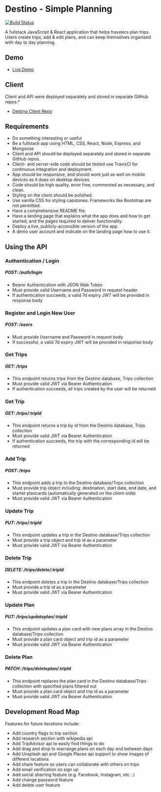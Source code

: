 # Destino - Simple Planning

[![Build Status](https://travis-ci.org/Aaron-Lathrop/destination-node.svg?branch=master)](https://travis-ci.org/Aaron-Lathrop/destination-node)

A fullstack JavaScript & React application that helps travelers plan trips. Users create trips, add & edit plans, and can keep themselves organized with day to day planning.

## Demo

- [Live Demo](https://destino-simple-planning.herokuapp.com/)

## Client

Client and API were deployed separately and stored in separate GitHub repos.* 
- [Destino Client Repo](https://github.com/Aaron-Lathrop/destination-client)

## Requirements

* Do something interesting or useful
* Be a fullstack app using HTML, CSS, React, Node, Express, and Mongoose
* Client and API should be deployed separately and stored in separate GitHub repos. 
* Client- and server-side code should be tested use TravisCI for continuous integration and deployment.
* App should be responsive, and should work just as well on mobile devices as it does on desktop devices.
* Code should be high quality, error free, commented as necessary, and clean.
* Styling on the client should be polished.
* Use vanilla CSS for styling capstones. Frameworks like Bootstrap are not permitted. 
* Have a comprehensive README file.
* Have a landing page that explains what the app does and how to get started, and the pages required to deliver functionality.
* Deploy a live, publicly-accessible version of the app.
* A demo user account and indicate on the landing page how to use it.

## Using the API

### Authentication / Login
##### POST: /auth/login

* Bearer Authentication with JSON Web Token
* Must provide valid Username and Password in request header
* If authentication succeeds, a valid 7d expiry JWT will be provided in response body

### Register and Login New User
##### POST: /users 

* Must provide Username and Password in request body
* If successful, a valid 7d expiry JWT will be provided in response body

### Get Trips
##### GET: /trips 

* This endpoint returns trips from the Destino database, Trips collection
* Must provide valid JWT via Bearer Authentication
* If authentication succeeds, all trips created by the user will be returned

### Get Trip
##### GET: /trips/:tripId

* This endpoint returns a trip by id from the Destino database, Trips collection
* Must provide valid JWT via Bearer Authentication
* If authentication succeeds, the trip with the corresponding id will be returned

### Add Trip
##### POST: /trips 

* This endpoint adds a trip to the Destino database/Trips collection
* Must provide trip object including: destination, start date, end date, and starter plancards (automatically generated on the client-side)
* Must provide valid JWT via Bearer Authentication

### Update Trip
##### PUT: /trips/:tripId

* This endpoint updates a trip in the Destino database/Trips collection
* Must provide a trip object and trip id as a parameter
* Must provide valid JWT via Bearer Authentication

### Delete Trip
##### DELETE: /trips/delete/:tripId

* This endpoint deletes a trip in the Destino database/Trips collection
* Must provide a trip id as a parameter
* Must provide valid JWT via Bearer Authentication

### Update Plan
##### PUT: /trips/updateplan/:tripId

* This endpoint updates a plan card with new plans array in the Destino database/Trips collection
* Must provide a plan card object and trip id as a parameter
* Must provide valid JWT via Bearer Authentication

### Delete Plan
##### PATCH: /trips/deleteplan/:tripId

* This endpoint replaces the plan card in the Destino database/Trips collection with specified plans filtered out
* Must provide a plan card object and trip id as a parameter
* Must provide valid JWT via Bearer Authentication

## Development Road Map
Features for future iterations include:
- Add country flags to trip section
- Add research section with wikipedia api
- Add TripAdvisor api to easily find things to do
- Add drag and drop to rearrange plans on each day and between days
- Add Unsplash api and Google Places api support to show images of different locations
- Add share feature so users can collaborate with others on trips
- Add email verification on sign up
- Add social sharring feature (e.g. Facebook, Instagram, etc...)
- Add change password feature
- Add delete user feature